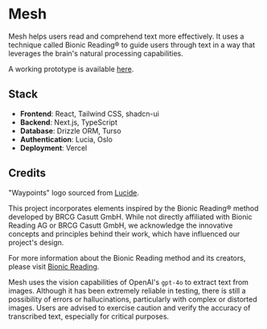 # Mesh

Mesh helps users read and comprehend text more effectively. It uses a technique called Bionic Reading® to guide users through text in a way that leverages the brain's natural processing capabilities.

A working prototype is available [here]().

## Stack

- **Frontend**: React, Tailwind CSS, shadcn-ui
- **Backend**: Next.js, TypeScript
- **Database**: Drizzle ORM, Turso
- **Authentication**: Lucia, Oslo
- **Deployment**: Vercel

## Credits

"Waypoints" logo sourced from [Lucide](https://lucide.dev/icons/waypoints).

This project incorporates elements inspired by the Bionic Reading® method developed by BRCG Casutt GmbH. While not directly affiliated with Bionic Reading AG or BRCG Casutt GmbH, we acknowledge the innovative concepts and principles behind their work, which have influenced our project's design.

For more information about the Bionic Reading method and its creators, please visit [Bionic Reading](https://bionic-reading.com/).

Mesh uses the vision capabilities of OpenAI's `gpt-4o` to extract text from images. Although it has been extremely reliable in testing, there is still a possibility of errors or hallucinations, particularly with complex or distorted images. Users are advised to exercise caution and verify the accuracy of transcribed text, especially for critical purposes.
